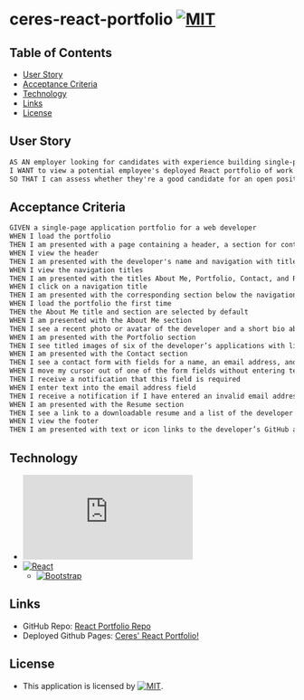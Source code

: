 # ceres-react-portfolio [![MIT](https://img.shields.io/static/v1.svg?label=📃%20License&message=MIT&color=important)](./LICENSE)

## Table of Contents

* [User Story](#user-story)
* [Acceptance Criteria](#acceptance-criteria)
* [Technology](#technology)
* [Links](#links)
* [License](#license)

## User Story

```md
AS AN employer looking for candidates with experience building single-page applications
I WANT to view a potential employee's deployed React portfolio of work samples
SO THAT I can assess whether they're a good candidate for an open position
```

## Acceptance Criteria

```md
GIVEN a single-page application portfolio for a web developer
WHEN I load the portfolio
THEN I am presented with a page containing a header, a section for content, and a footer
WHEN I view the header
THEN I am presented with the developer's name and navigation with titles corresponding to different sections of the portfolio
WHEN I view the navigation titles
THEN I am presented with the titles About Me, Portfolio, Contact, and Resume, and the title corresponding to the current section is highlighted
WHEN I click on a navigation title
THEN I am presented with the corresponding section below the navigation without the page reloading and that title is highlighted
WHEN I load the portfolio the first time
THEN the About Me title and section are selected by default
WHEN I am presented with the About Me section
THEN I see a recent photo or avatar of the developer and a short bio about them
WHEN I am presented with the Portfolio section
THEN I see titled images of six of the developer’s applications with links to both the deployed applications and the corresponding GitHub repository
WHEN I am presented with the Contact section
THEN I see a contact form with fields for a name, an email address, and a message
WHEN I move my cursor out of one of the form fields without entering text
THEN I receive a notification that this field is required
WHEN I enter text into the email address field
THEN I receive a notification if I have entered an invalid email address
WHEN I am presented with the Resume section
THEN I see a link to a downloadable resume and a list of the developer’s proficiencies
WHEN I view the footer
THEN I am presented with text or icon links to the developer’s GitHub and LinkedIn profiles, and their profile on a third platform (Stack Overflow, Twitter)
```

## Technology

* [![Node.js](https://img.shields.io/badge/Node.js®-v20.4.0-blue?logo=node.js)](https://nodejs.org/en)
* [![React](https://img.shields.io/badge/React-^18.2.0-blue?logo=npm)](https://www.npmjs.com/package/react)
  - [![Bootstrap](https://img.shields.io/badge/bootstrap-4.6.0-green?logo=npm)](https://www.npmjs.com/package/bootstrap)


## Links

* GitHub Repo: [React Portfolio Repo](https://github.com/ceresmarkley/ceres-react-portfolio)
* Deployed Github Pages: [Ceres' React Portfolio!](https://ceresmarkley.github.io/ceres-react-portfolio/#/)


## License

* This application is licensed by [![MIT](https://img.shields.io/static/v1.svg?label=📃%20License&message=MIT&color=important)](./LICENSE).
